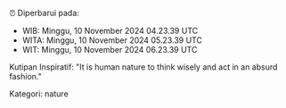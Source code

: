 ⏰ Diperbarui pada:
- WIB: Minggu, 10 November 2024 04.23.39 UTC
- WITA: Minggu, 10 November 2024 05.23.39 UTC
- WIT: Minggu, 10 November 2024 06.23.39 UTC

Kutipan Inspiratif:
"It is human nature to think wisely and act in an absurd fashion."


Kategori: nature


